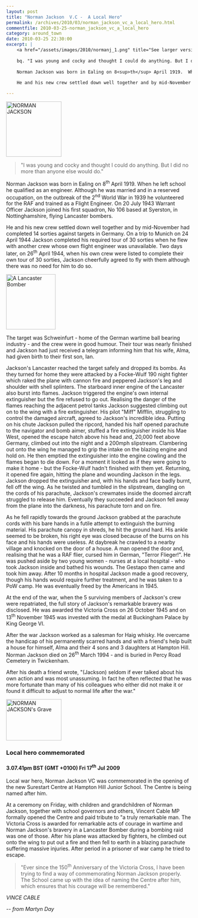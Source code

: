 ```yaml
---
layout: post
title: "Norman Jackson  V.C -  A Local Hero"
permalink: /archives/2010/03/norman_jackson_vc_a_local_hero.html
commentfile: 2010-03-25-norman_jackson_vc_a_local_hero
category: around_town
date: 2010-03-25 22:30:00
excerpt: |
    <a href="/assets/images/2010/normanj_1.png" title="See larger version of - NORMAN JACKSON"><img src="/assets/images/2010/normanj_1_thumb.png" width="150" height="150" alt="NORMAN JACKSON" class="photo right" /></a>
    
    bq. "I was young and cocky and thought I could do anything. But I did no more than anyone else would do."
    
    Norman Jackson was born in Ealing on 8<sup>th</sup> April 1919.  When he left school he qualified as an engineer. Although he was married and in a reserved occupation, on the outbreak of the 2<sup>nd</sup> World War in 1939 he volunteered for the RAF and trained as a Flight Engineer. On 20 July 1943 Warrant Officer Jackson joined his first squadron, No 106 based at Syerston, in Nottinghamshire, flying Lancaster bombers.
    
    He and his new crew settled down well together and by mid-November had completed 14 sorties against targets in Germany. On a trip to Munich on 24 April 1944 Jackson completed his required tour of 30 sorties when he flew with another crew whose own flight engineer was unavailable. Two days later, on 26<sup>th</sup> April 1944, when his own crew were listed to complete their own tour of 30 sorties, Jackson cheerfully agreed to fly with them although there was no need for him to do so.

---
```


<a href="/assets/images/2010/normanj_1.png" title="See larger version of - NORMAN JACKSON"><img src="/assets/images/2010/normanj_1_thumb.png" width="150" height="150" alt="NORMAN JACKSON" class="photo right" /></a>

> "I was young and cocky and thought I could do anything. But I did no more than anyone else would do."

Norman Jackson was born in Ealing on 8<sup>th</sup> April 1919. When he left school he qualified as an engineer. Although he was married and in a reserved occupation, on the outbreak of the 2<sup>nd</sup> World War in 1939 he volunteered for the RAF and trained as a Flight Engineer. On 20 July 1943 Warrant Officer Jackson joined his first squadron, No 106 based at Syerston, in Nottinghamshire, flying Lancaster bombers.

He and his new crew settled down well together and by mid-November had completed 14 sorties against targets in Germany. On a trip to Munich on 24 April 1944 Jackson completed his required tour of 30 sorties when he flew with another crew whose own flight engineer was unavailable. Two days later, on 26<sup>th</sup> April 1944, when his own crew were listed to complete their own tour of 30 sorties, Jackson cheerfully agreed to fly with them although there was no need for him to do so.

<a href="/assets/images/2010/normanj_2.png" title="See larger version of - A Lancaster Bomber"><img src="/assets/images/2010/normanj_2_thumb.png" width="134" height="150" alt="A Lancaster Bomber" class="photo right" /></a>

The target was Schweinfurt - home of the German wartime ball bearing industry - and the crew were in good humour. Their tour was nearly finished and Jackson had just received a telegram informing him that his wife, Alma, had given birth to their first son, Ian.

Jackson's Lancaster reached the target safely and dropped its bombs. As they turned for home they were attacked by a Focke-Wulf 190 night fighter which raked the plane with cannon fire and peppered Jackson's leg and shoulder with shell splinters. The starboard inner engine of the Lancaster also burst into flames. Jackson triggered the engine's own internal extinguisher but the fire refused to go out. Realising the danger of the flames reaching the adjacent petrol tanks Jackson suggested climbing out on to the wing with a fire extinguisher. His pilot "Miff" Mifflin, struggling to control the damaged aircraft, agreed to Jackson's incredible idea. Putting on his chute Jackson pulled the ripcord, handed his half opened parachute to the navigator and bomb aimer, stuffed a fire extinguisher inside his Mae West, opened the escape hatch above his head and, 20,000 feet above Germany, climbed out into the night and a 200mph slipstream. Clambering out onto the wing he managed to grip the intake on the blazing engine and hold on. He then emptied the extinguisher into the engine cowling and the flames began to die down. For a moment it looked as if they were going to make it home - but the Focke-Wulf hadn't finished with them yet. Returning, it opened fire again, hitting the plane and wounding Jackson in the legs. Jackson dropped the extinguisher and, with his hands and face badly burnt, fell off the wing. As he twisted and tumbled in the slipstream, dangling on the cords of his parachute, Jackson's crewmates inside the doomed aircraft struggled to release him. Eventually they succeeded and Jackson fell away from the plane into the darkness, his parachute torn and on fire.

As he fell rapidly towards the ground Jackson grabbed at the parachute cords with his bare hands in a futile attempt to extinguish the burning material. His parachute canopy in shreds, he hit the ground hard. His ankle seemed to be broken, his right eye was closed because of the burns on his face and his hands were useless. At daybreak he crawled to a nearby village and knocked on the door of a house. A man opened the door and, realising that he was a RAF flier, cursed him in German, "Terror Flieger!". He was pushed aside by two young women - nurses at a local hospital - who took Jackson inside and bathed his wounds. The Gestapo then came and took him away. After 10 months in hospital Jackson made a good recovery, though his hands would require further treatment, and he was taken to a PoW camp. He was eventually freed by the Americans in 1945.

At the end of the war, when the 5 surviving members of Jackson's crew were repatriated, the full story of Jackson's remarkable bravery was disclosed. He was awarded the Victoria Cross on 26 October 1945 and on 13<sup>th</sup> November 1945 was invested with the medal at Buckingham Palace by King George VI.

After the war Jackson worked as a salesman for Haig whisky. He overcame the handicap of his permanently scarred hands and with a friend's help built a house for himself, Alma and their 4 sons and 3 daughters at Hampton Hill. Norman Jackson died on 26<sup>th</sup> March 1994 - and is buried in Percy Road Cemetery in Twickenham.

After his death a friend wrote, "(Jackson) seldom if ever talked about his own action and was most unassuming. In fact he often reflected that he was more fortunate than many of his colleagues who either did not make it or found it difficult to adjust to normal life after the war."

<div markdown="1" class="box">
<a href="/assets/images/2010/normanj_3.png" title="See larger version of - NORMAN JACKSON's Grave"><img src="/assets/images/2010/normanj_3_thumb.png" width="150" height="112" alt="NORMAN JACKSON's Grave" class="photo left" /></a>

### Local hero commemorated

#### 3.07.41pm BST (GMT +0100) Fri 17<sup>th</sup> Jul 2009

Local war hero, Norman Jackson VC was commemorated in the opening of the new Surestart Centre at Hampton Hill Junior School. The Centre is being named after him.

At a ceremony on Friday, with children and grandchildren of Norman Jackson, together with school governors and others, Vincent Cable MP formally opened the Centre and paid tribute to "a truly remarkable man. The Victoria Cross is awarded for remarkable acts of courage in wartime and Norman Jackson's bravery in a Lancaster Bomber during a bombing raid was one of those. After his plane was attacked by fighters, he climbed out onto the wing to put out a fire and then fell to earth in a blazing parachute suffering massive injuries. After period in a prisoner of war camp he tried to escape.

> "Ever since the 150<sup>th</sup> Anniversary of the Victoria Cross, I have been trying to find a way of commemorating Norman Jackson properly. The School came up with the idea of naming the Centre after him, which ensures that his courage will be remembered."

<cite>VINCE CABLE</cite>

</div>
<cite>-- from Martyn Day</cite>
